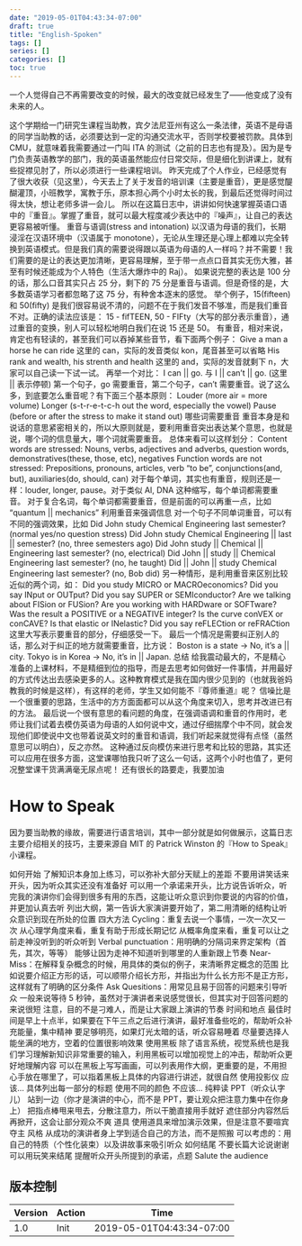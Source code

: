 ```yaml
---
date: "2019-05-01T04:43:34-07:00"
draft: true
title: "English-Spoken"
tags: []
series: []
categories: []
toc: true
---
```

一个人觉得自己不再需要改变的时候，最大的改变就已经发生了——他变成了没有未来的人。

这个学期给一门研究生课程当助教，宾夕法尼亚州有这么一条法律，英语不是母语的同学当助教的话，必须要达到一定的沟通交流水平，否则学校要被罚款。具体到 CMU，就意味着我需要通过一门叫 ITA 的测试（之前的日志也有提及）。因为是专门负责英语教学的部门，我的英语虽然能应付日常交际，但是细化到讲课上，就有些捉襟见肘了，所以必须进行一些课程培训。
昨天完成了个人作业，已经感觉有了很大收获（见这里），今天去上了关于发音的培训课（主要是重音），更是感觉醍醐灌顶，小班教学，寓教于乐，原本担心两个小时太长的我，到最后还觉得时间过得太快，想让老师多讲一会儿。
所以在这篇日志中，讲讲如何快速掌握英语口语中的『重音』。掌握了重音，就可以最大程度减少表达中的『噪声』，让自己的表达更容易被听懂。
重音与语调(stress and intonation)
以汉语为母语的我们，长期浸淫在汉语环境中（汉语属于 monotone），无论从生理还是心理上都难以完全转换到英语模式。但是我们真的需要说得跟以英语为母语的人一样吗？并不需要！我们需要的是让的表达更加清晰，更容易理解，至于带一点点口音其实无伤大雅，甚至有时候还能成为个人特色（生活大爆炸中的 Raj）。
如果说完整的表达是 100 分的话，那么口音其实只占 25 分，剩下的 75 分是重音与语调。但是奇怪的是，大多数英语学习者都忽略了这 75 分，有种舍本逐末的感觉。
举个例子，15(fifteen) 和 50(fifty) 是我们很容易说不清的，问题不在于我们发音不够准，而是我们重音不对。正确的读法应该是：
15 - fifTEEN, 50 - FIFty（大写的部分表示重音），通过重音的变换，别人可以轻松地明白我们在说 15 还是 50。
有重音，相对来说，肯定也有轻读的，甚至我们可以吞掉某些音节，看下面两个例子：
Give a man a horse he can ride
这里的 can，实际的发音类似 kon，尾音甚至可以省略
His rank and wealth, his strenth and health
这里的 and，实际的发音就剩下 n，大家可以自己读一下试一试。
再举一个对比：
I can || go. 与 I || can’t || go. (这里 || 表示停顿)
第一个句子，go 需要重音，第二个句子，can’t 需要重音。说了这么多，到底要怎么重音呢？有下面三个基本原则：
Louder (more air = more volume)
Longer (s-t-r-e-t-c-h out the word, especially the vowel)
Pause (before or after the stress to make it stand out)
哪些词需要重音
重音本身是和说话的意思紧密相关的，所以大原则就是，要利用重音突出表达某个意思，也就是说，哪个词的信息量大，哪个词就需要重音。
总体来看可以这样划分：
Content words are stressed: Nouns, verbs, adjectives and adverbs, question words, demonstratives(these, those, etc), negatives
Function words are not stressed: Prepositions, pronouns, articles, verb “to be”, conjunctions(and, but), auxiliaries(do, should, can)
对于每个单词，其实也有重音，规则还是一样：louder, longer, pause。对于类似 AI, DNA 这种缩写，每个单词都需要重音。
对于复合名词，每个单词都需要重音，但是前面的可以再重一点，比如 “quantum || mechanics”
利用重音来强调信息
对一个句子不同单词重音，可以有不同的强调效果，比如
Did John study Chemical Engineering last semester? (normal yes/no question stress)
Did John study Chemical Engineering || last || semester? (no, three semesters ago)
Did John study || Chemical || Engineering last semester? (no, electrical)
Did John || study || Chemical Engineering last semester? (no, he taught)
Did || John || study Chemical Engineering last semester? (no, Bob did)
另一种情形，是利用重音来区别比较近似的两个词，如：
Did you study MICRO or MACROeconomics?
Did you say INput or OUTput?
Did you say SUPER or SEMIconductor?
Are we talking about FISion or FUSion?
Are you working with HARDware or SOFTware?
Was the result a POSITIVE or a NEGATIVE integer?
Is the curve conVEX or conCAVE?
Is that elastic or INelastic?
Did you say reFLECtion or reFRACtion
这里大写表示要重音的部分，仔细感受一下。
最后一个情况是需要纠正别人的话，那么对于纠正的地方就需要重音，比方说：
Boston is a state -> No, it’s a || city.
Tokyo is in Korea -> No, it’s in || Japan.
总结
给我震动最大的，不是精心准备的上课材料，不是精细到位的指导，而是去思考如何做好一件事情，并用最好的方式传达出去感染更多的人。这种教育模式是我在国内很少见到的（也就我爸妈教我的时候是这样），有这样的老师，学生又如何能不『尊师重道』呢？
信噪比是一个很重要的思路，生活中的方方面面都可以从这个角度来切入，思考并改进已有的方法。
最后说一个很有意思的看问题的角度，在强调语调和重音的作用时，老师让我们试着去模仿英语为母语的人如何说中文，通过仔细揣摩个中不同，就会发现他们即使说中文也带着说英文时的重音和语调，我们听起来就觉得有点怪（虽然意思可以明白），反之亦然。
这种通过反向模仿来进行思考和比较的思路，其实还可以应用在很多方面，这堂课哪怕我只听了这么一句话，这两个小时也值了，更何况整堂课干货满满毫无尿点呢！
还有很长的路要走，我要加油


# How to Speak
因为要当助教的缘故，需要进行语言培训，其中一部分就是如何做展示，这篇日志主要介绍相关的技巧，主要来源自 MIT 的 Patrick Winston 的『How to Speak』小课程。

如何开始
了解知识本身加上练习，可以弥补大部分天赋上的差距
不要用讲笑话来开头，因为听众其实还没有准备好 
可以用一个承诺来开头，比方说告诉听众，听完我的演讲你们会得到很多有用的东西，这能让听众意识到你要说的内容的价值，并更加认真去听
列出大纲，第一告诉大家演讲要开始了，第二用清晰的结构让听众意识到现在所处的位置
四大方法
Cycling：重复去说一个事情，一次一次又一次
从心理学角度来看，重复有助于形成长期记忆
从概率角度来看，重复可以让之前走神没听到的听众听到
Verbal punctuation：用明确的分隔词来界定架构（首先，其次，等等）
能够让因为走神不知道听到哪里的人重新跟上节奏
Near-Miss：在解释复杂概念的时候，用具体的类似的例子，来清晰界定概念的范围
比如说要介绍正方形的话，可以顺带介绍长方形，并指出为什么长方形不是正方形，这样就有了明确的区分条件
Ask Quesitions：用常见且易于回答的问题来引导听众
一般来说等待 5 秒钟，虽然对于演讲者来说感觉很长，但其实对于回答问题的来说很短 
注意，目的不是刁难人，而是让大家跟上演讲的节奏
时间和地点
最佳时间是早上十点半，如果要在下午三点之后进行演讲，最好准备些吃的，帮助听众补充能量，集中精神
要足够明亮，如果灯光太暗的话，听众容易睡着
尽量要选择人能坐满的地方，空着的位置很影响效果
使用黑板
除了语言系统，视觉系统也是我们学习理解新知识非常重要的输入，利用黑板可以增加视觉上的冲击，帮助听众更好地理解内容
可以在黑板上写写画画，可以列表用作大纲，更重要的是，不用担心手放在哪里了，可以指着黑板上具体的内容进行讲述，就很自然
使用投影仪
应该…
具体列出每一部分的标题
使用不同的颜色
不应该…
纯粹读 PPT（听众认字儿）
站到一边（你才是演讲的中心，而不是 PPT，要让观众把注意力集中在你身上）
把指点棒甩来甩去，分散注意力，所以干脆直接用手就好
遮住部分内容然后再掀开，这会让部分观众不爽
道具
使用道具来增加演示效果，但是注意不要喧宾夺主
风格
从成功的演讲者身上学到适合自己的方法，而不是照搬
可以考虑的：用自己的特质（个性化装束）以及讲故事来吸引听众
如何结尾
不要长篇大论说谢谢
可以用玩笑来结尾
提醒听众开头所提到的承诺，点题
Salute the audience

## 版本控制

| Version | Action                   | Time       |
| ------- | ------------------------ | ---------- |
| 1.0     | Init                     | 2019-05-01T04:43:34-07:00|
